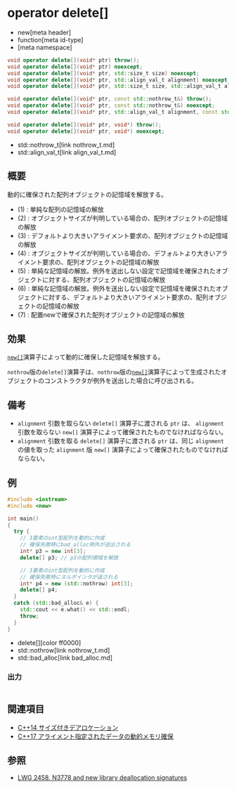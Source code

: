 # operator delete[]
* new[meta header]
* function[meta id-type]
* [meta namespace]

```cpp
void operator delete[](void* ptr) throw();                                                // (1) C++03 まで
void operator delete[](void* ptr) noexcept;                                               // (1) C++11 から
void operator delete[](void* ptr, std::size_t size) noexcept;                             // (2) C++14 から
void operator delete[](void* ptr, std::align_val_t alignment) noexcept;                   // (3) C++17 から
void operator delete[](void* ptr, std::size_t size, std::align_val_t alignment) noexcept; // (4) C++17 から

void operator delete[](void* ptr, const std::nothrow_t&) throw();                              // (5) C++03 まで
void operator delete[](void* ptr, const std::nothrow_t&) noexcept;                             // (5) C++11 から
void operator delete[](void* ptr, std::align_val_t alignment, const std::nothrow_t&) noexcept; // (6) C++17 から

void operator delete[](void* ptr, void*) throw();                                       // (7) C++03 まで
void operator delete[](void* ptr, void*) noexcept;                                      // (7) C++11 から
```
* std::nothrow_t[link nothrow_t.md]
* std::align_val_t[link align_val_t.md]

## 概要
動的に確保された配列オブジェクトの記憶域を解放する。

- (1) : 単純な配列の記憶域の解放
- (2) : オブジェクトサイズが判明している場合の、配列オブジェクトの記憶域の解放
- (3) : デフォルトより大きいアライメント要求の、配列オブジェクトの記憶域の解放
- (4) : オブジェクトサイズが判明している場合の、デフォルトより大きいアライメント要求の、配列オブジェクトの記憶域の解放
- (5) : 単純な記憶域の解放。例外を送出しない設定で記憶域を確保されたオブジェクトに対する、配列オブジェクトの記憶域の解放
- (6) : 単純な記憶域の解放。例外を送出しない設定で記憶域を確保されたオブジェクトに対する、デフォルトより大きいアライメント要求の、配列オブジェクトの記憶域の解放
- (7) : 配置newで確保された配列オブジェクトの記憶域の解放


## 効果
[`new[]`](op_new[].md)演算子によって動的に確保した記憶域を解放する。

`nothrow`版の`delete[]`演算子は、`nothrow`版の[`new[]`](op_new[].md)演算子によって生成されたオブジェクトのコンストラクタが例外を送出した場合に呼び出される。


## 備考
- `alignment` 引数を取らない `delete[]` 演算子に渡される `ptr` は、 `alignment` 引数を取らない `new[]` 演算子によって確保されたものでなければならない。
- `alignment` 引数を取る `delete[]` 演算子に渡される `ptr` は、同じ `alignment` の値を取った `alignment` 版 `new[]` 演算子によって確保されたものでなければならない。


## 例
```cpp example
#include <iostream>
#include <new>

int main()
{
  try {
    // 3要素のint型配列を動的に作成
    // 確保失敗時にbad_alloc例外が送出される
    int* p3 = new int[3];
    delete[] p3; // p3の配列領域を解放

    // 3要素のint型配列を動的に作成
    // 確保失敗時にヌルポインタが返される
    int* p4 = new (std::nothrow) int[3];
    delete[] p4;
  }
  catch (std::bad_alloc& e) {
    std::cout << e.what() << std::endl;
    throw;
  }
}
```
* delete[][color ff0000]
* std::nothrow[link nothrow_t.md]
* std::bad_alloc[link bad_alloc.md]

### 出力
```
```


## 関連項目
- [C++14 サイズ付きデアロケーション](/lang/cpp14/sized_deallocation.md)
- [C++17 アライメント指定されたデータの動的メモリ確保](/lang/cpp17/dynamic_memory_allocation_for_over-aligned_data.md)


## 参照
- [LWG 2458. N3778 and new library deallocation signatures](https://wg21.cmeerw.net/lwg/issue2458)
